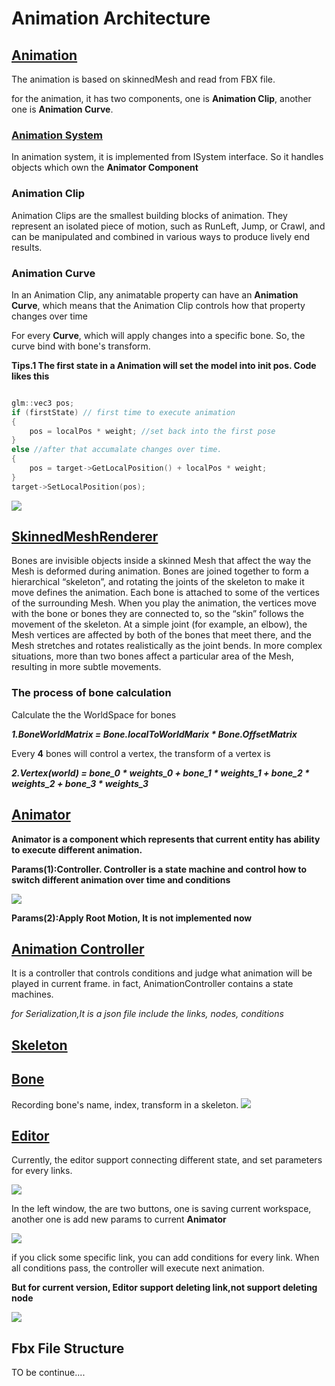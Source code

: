 # Animation Architecture

## [Animation](./Animation.h)

The animation is based on skinnedMesh and read from FBX file.

for the animation, it has two components, one is **Animation Clip**, another one is **Animation Curve**.


### [Animation System](./AnimationSystem.h)

In animation system, it is implemented from ISystem interface. So it handles objects which own the **Animator Component**


###  Animation Clip
Animation Clips are the smallest building blocks of animation. They represent an isolated piece of motion, such as RunLeft, Jump, or Crawl, and can be manipulated and combined in various ways to produce lively end results.


### Animation Curve

In an Animation Clip, any animatable property can have an **Animation Curve**, which means that the Animation Clip controls how that property changes over time

For every **Curve**, which will apply changes into a specific bone. So, the curve bind with bone's transform.

**Tips.1 The first state in a Animation will set the model into init pos. Code likes this**

```c++

glm::vec3 pos;
if (firstState) // first time to execute animation
{
    pos = localPos * weight; //set back into the first pose
}
else //after that accumalate changes over time.
{
    pos = target->GetLocalPosition() + localPos * weight;
}
target->SetLocalPosition(pos);

```


<img src="Images/curve.png">

## [SkinnedMeshRenderer](../Scene/Component/MeshRenderer.h)

Bones are invisible objects inside a skinned Mesh that affect the way the Mesh is deformed during animation. Bones are joined together to form a hierarchical “skeleton”, and rotating the joints of the skeleton to make it move defines the animation. Each bone is attached to some of the vertices of the surrounding Mesh. When you play the animation, the vertices move with the bone or bones they are connected to, so the “skin” follows the movement of the skeleton. At a simple joint (for example, an elbow), the Mesh vertices are affected by both of the bones that meet there, and the Mesh stretches and rotates realistically as the joint bends. In more complex situations, more than two bones affect a particular area of the Mesh, resulting in more subtle movements.


### The process of bone calculation


Calculate the the WorldSpace for bones

***1.BoneWorldMatrix = Bone.localToWorldMarix * Bone.OffsetMatrix***

Every **4** bones will control a vertex, the transform of a vertex is 

***2.Vertex(world) = bone_0 * weights_0 + bone_1 * weights_1 + bone_2 * weights_2 + bone_3 * weights_3***

## [Animator](./Animator.h)
**Animator is a component which represents that current entity has ability to execute different animation.**

**Params(1):Controller. Controller is a state machine and control how to switch different animation over time and conditions**

<img src="Images/AnimatorComp.png">

**Params(2):Apply Root Motion, It is not implemented now**

## [Animation Controller](./AnimationController.h)

It is a controller that controls conditions and judge what animation will be played in current frame. in fact, AnimationController contains a state machines.

*for Serialization,It is a json file include the links, nodes, conditions*


## [Skeleton](./Skeleton.h)

## [Bone](./Bone.h)

Recording bone's name, index, transform in a skeleton.
<img src="Images/bones.png">

## [Editor](../../../Editor/Source/NodeWindow.h)


Currently, the editor support connecting different state, and set parameters for every links.

<img src="Images/animator.png">

In the left window, the are two buttons, one is saving current workspace, another one is add new params to current **Animator**

<img src="Images/params.png">

if you click some specific link, you can add conditions for every link.
When all conditions pass, the controller will execute next animation.

**But for current version, Editor support deleting link,not support deleting node**

<img src="Images/conditions.png">

## Fbx File Structure

TO be  continue....
